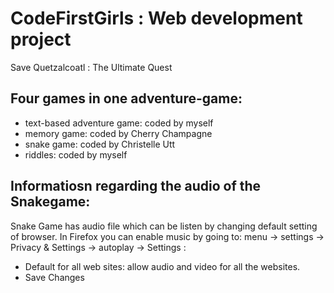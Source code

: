 # CodeFirstGirls : Web development project
Save Quetzalcoatl : The Ultimate Quest

## Four games in one adventure-game: 
  - text-based adventure game: coded by myself
  - memory game: coded by Cherry Champagne
  - snake game: coded by Christelle Utt
  - riddles: coded by myself

## Informatiosn regarding the audio of the Snakegame:
Snake Game has audio file which can be listen by changing default setting of browser.
In Firefox you can enable music by going to:
  menu -> settings -> Privacy & Settings -> autoplay -> Settings :
  - Default for all web sites: allow audio and video for all the websites. 
  - Save Changes

